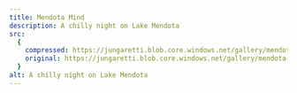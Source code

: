 ```yaml
---
title: Mendota Mind
description: A chilly night on Lake Mendota
src:
  {
    compressed: https://jungaretti.blob.core.windows.net/gallery/mendota-mind-preview.jpg,
    original: https://jungaretti.blob.core.windows.net/gallery/mendota-mind.jpg,
  }
alt: A chilly night on Lake Mendota
---
```

